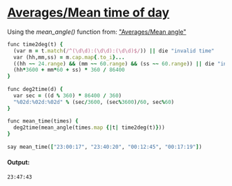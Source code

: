 [1]: http://rosettacode.org/wiki/Averages/Mean_time_of_day

# [Averages/Mean time of day][1]

Using the *mean_angle()* function from: ["Averages/Mean angle"](http://rosettacode.org/wiki/Averages/Mean_angle#Sidef)

```ruby
func time2deg(t) {
  (var m = t.match(/^(\d\d):(\d\d):(\d\d)$/)) || die "invalid time"
  var (hh,mm,ss) = m.cap.map{.to_i}...
  ((hh ~~ 24.range) && (mm ~~ 60.range) && (ss ~~ 60.range)) || die "invalid time"
  (hh*3600 + mm*60 + ss) * 360 / 86400
}
 
func deg2time(d) {
  var sec = ((d % 360) * 86400 / 360)
  "%02d:%02d:%02d" % (sec/3600, (sec%3600)/60, sec%60)
}
 
func mean_time(times) {
  deg2time(mean_angle(times.map {|t| time2deg(t)}))
}
 
say mean_time(["23:00:17", "23:40:20", "00:12:45", "00:17:19"])
```

#### Output:
```
23:47:43
```
